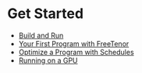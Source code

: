 # Get Started

- [Build and Run](build-and-run)
- [Your First Program with FreeTenor](first-program)
- [Optimize a Program with Schedules](schedules)
- [Running on a GPU](gpu)
